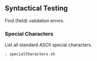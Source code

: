 ## Syntactical Testing
Find (field) validation errors.

### Special Characters
List all standard ASCII special characters.
```
. specialCharacters.sh
```

